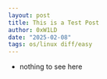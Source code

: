 ```yaml
---
layout: post
title: This is a Test Post
author: 0xW1LD
date: "2025-02-08"
tags: os/linux diff/easy
---
```


- nothing to see here